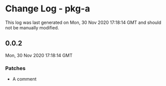 # Change Log - pkg-a

This log was last generated on Mon, 30 Nov 2020 17:18:14 GMT and should not be manually modified.

## 0.0.2
Mon, 30 Nov 2020 17:18:14 GMT

### Patches

- A comment

